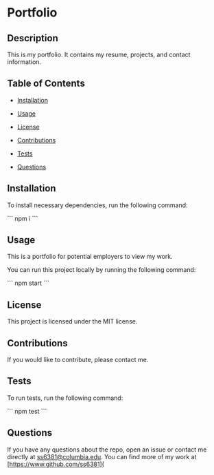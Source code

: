# Portfolio

## Description

This is my portfolio. It contains my resume, projects, and contact information.

## Table of Contents

* [Installation](#installation)

* [Usage](#usage)

* [License](#license)

* [Contributions](#contributions)

* [Tests](#tests)

* [Questions](#questions)

## Installation

To install necessary dependencies, run the following command:

\`\`\`
npm i
\`\`\`

## Usage

This is a portfolio for potential employers to view my work.

You can run this project locally by running the following command:

\`\`\`
npm start
\`\`\`

## License

This project is licensed under the MIT license.

## Contributions

If you would like to contribute, please contact me.

## Tests

To run tests, run the following command:

\`\`\`
npm test
\`\`\`

## Questions

If you have any questions about the repo, open an issue or contact me directly at <ss6381@columbia.edu>. You can find more of my work at [https://www.github.com/ss6381](
